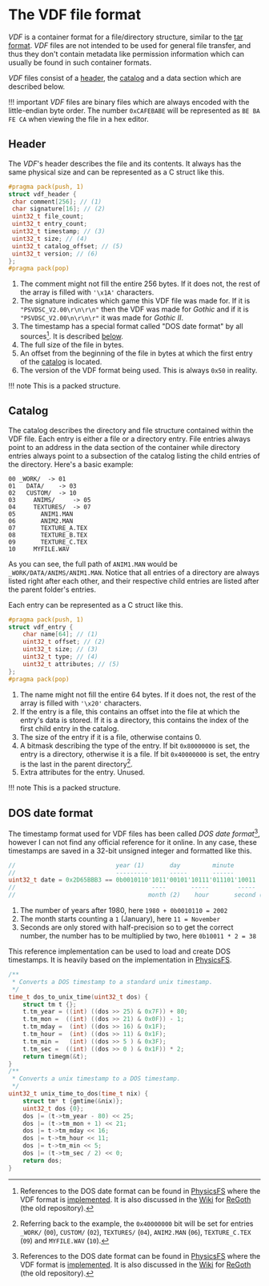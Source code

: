 # The VDF file format

*VDF* is a container format for a file/directory structure, similar to the
[tar format](https://en.wikipedia.org/wiki/Tar_(computing)). *VDF* files are not intended
to be used for general file transfer, and thus they don't contain metadata like permission information which can
usually be found in such container formats.

*VDF* files consist of a [header](#header), the [catalog](#catalog) and a data section which are described below.

!!! important
    *VDF* files are binary files which are always encoded with the little-endian byte order. The number `0xCAFEBABE`
    will be represented as `BE BA FE CA` when viewing the file in a hex editor.

## Header

The *VDF*'s header describes the file and its contents. It always has the same physical size and can be represented as
a C struct like this.

```c title="VDF Header"
#pragma pack(push, 1)
struct vdf_header {
 char comment[256]; // (1)
 char signature[16]; // (2)
 uint32_t file_count;
 uint32_t entry_count;
 uint32_t timestamp; // (3)
 uint32_t size; // (4)
 uint32_t catalog_offset; // (5)
 uint32_t version; // (6)
};
#pragma pack(pop)
```

1. The comment might not fill the entire 256 bytes. If it does not, the rest of the array is filled with `'\x1A'`
   characters.
2. The signature indicates which game this VDF file was made for. If it is `"PSVDSC_V2.00\r\n\r\n"` then the VDF was
   made for *Gothic* and if it is `"PSVDSC_V2.00\n\r\n\r"` it was made for *Gothic II*.
3. The timestamp has a special format called "DOS date format" by all sources[^1]. It is described
   [below](#dos-date-format).
4. The full size of the file in bytes.
5. An offset from the beginning of the file in bytes at which the first entry of the [catalog](#catalog) is located.
6. The version of the VDF format being used. This is always `0x50` in reality.

!!! note
    This is a packed structure.

## Catalog

The catalog describes the directory and file structure contained within the VDF file. Each entry is either a file or a
directory entry. File entries always point to an address in the data section of the container while directory entries
always point to a subsection of the catalog listing the child entries of the directory. Here's a basic example:

```
00 _WORK/  -> 01
01   DATA/    -> 03
02   CUSTOM/  -> 10
03     ANIMS/     -> 05
04     TEXTURES/  -> 07
05       ANIM1.MAN
06       ANIM2.MAN
07       TEXTURE_A.TEX
08       TEXTURE_B.TEX
09       TEXTURE_C.TEX
10     MYFILE.WAV
```

As you can see, the full path of `ANIM1.MAN` would be `_WORK/DATA/ANIMS/ANIM1.MAN`. Notice that all entries of a
directory are always listed right after each other, and their respective child entries are listed after the parent
folder's entries.

Each entry can be represented as a C struct like this.

```c title="VDF Entry"
#pragma pack(push, 1)
struct vdf_entry {
    char name[64]; // (1)
    uint32_t offset; // (2)
    uint32_t size; // (3)
    uint32_t type; // (4)
    uint32_t attributes; // (5)
};
#pragma pack(pop)
```

1. The name might not fill the entire 64 bytes. If it does not, the rest of the array is filled with `'\x20'`
   characters.
2. If the entry is a file, this contains an offset into the file at which the entry's data is stored.
   If it is a directory, this contains the index of the first child entry in the catalog.
3. The size of the entry if it is a file, otherwise contains 0.
4. A bitmask describing the type of the entry. If bit `0x80000000` is set, the entry is a directory, otherwise it is
   a file. If bit `0x40000000` is set, the entry is the last in the parent directory[^2].
5. Extra attributes for the entry. Unused.

!!! note
    This is a packed structure.

## DOS date format

The timestamp format used for VDF files has been called *DOS date format*[^1], however I can not find any official
reference for it online. In any case, these timestamps are saved in a 32-bit unsigned integer and formatted
like this.

```c title="DOS date format"
//                            year (1)       day         minute
//                            ---------      -----       ------
uint32_t date = 0x2D65BBB3 == 0b0010110'1011'00101'10111'011101'10011
//                                      ----       -----        -----
//                                     month (2)    hour       second (3)
```

1. The number of years after 1980, here `1980 + 0b0010110 = 2002`
2. The month starts counting a `1` (January), here `11 = November`
3. Seconds are only stored with half-precision so to get the correct number, the number has to be multiplied by two,
   here `0b10011 * 2 = 38`

This reference implementation can be used to load and create DOS timestamps. It is heavily based on the implementation
in [PhysicsFS](https://github.com/icculus/physfs/blob/6925c1067de2c9e39d626bcba84db0113f8395f2/src/physfs_archiver_vdf.c#L37-L50).

```c title="DOS date format reference implementation"
/**
 * Converts a DOS timestamp to a standard unix timestamp.
 */
time_t dos_to_unix_time(uint32_t dos) {
	struct tm t {};
	t.tm_year = ((int) ((dos >> 25) & 0x7F)) + 80;
	t.tm_mon =  ((int) ((dos >> 21) & 0x0F)) - 1;
	t.tm_mday =  (int) ((dos >> 16) & 0x1F);
	t.tm_hour =  (int) ((dos >> 11) & 0x1F);
	t.tm_min =   (int) ((dos >> 5 ) & 0x3F);
	t.tm_sec =  ((int) ((dos >> 0 ) & 0x1F)) * 2;
	return timegm(&t);
}
/**
 * Converts a unix timestamp to a DOS timestamp.
 */
uint32_t unix_time_to_dos(time_t nix) {
	struct tm* t {gmtime(&nix)};
	uint32_t dos {0};
	dos |= (t->tm_year - 80) << 25;
	dos |= (t->tm_mon + 1) << 21;
	dos |= t->tm_mday << 16;
	dos |= t->tm_hour << 11;
	dos |= t->tm_min << 5;
	dos |= (t->tm_sec / 2) << 0;
	return dos;
}
```

[^1]: References to the DOS date format can be found in [PhysicsFS](https://www.icculus.org/physfs/) where the VDF
format
is [implemented](https://github.com/icculus/physfs/blob/6925c1067de2c9e39d626bcba84db0113f8395f2/src/physfs_archiver_vdf.c).
It is also discussed in the [Wiki](https://github.com/REGoth-project/REGoth/wiki/VDF-File-Format) for
[ReGoth](https://github.com/REGoth-project/REGoth) (the old repository).

[^2]: Referring back to the example, the `0x40000000` bit will be set for entries `_WORK/` (`00`), `CUSTOM/` (`02`),
`TEXTURES/` (`04`), `ANIM2.MAN` (`06`), `TEXTURE_C.TEX` (`09`) and `MYFILE.WAV` (`10`).
